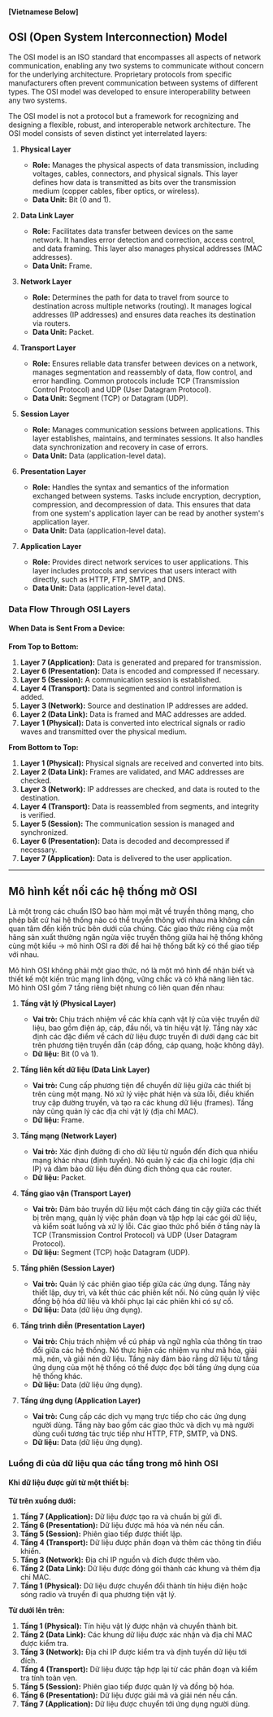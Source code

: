 **[Vietnamese Below]**

## OSI (Open System Interconnection) Model

The OSI model is an ISO standard that encompasses all aspects of network communication, enabling any two systems to communicate without concern for the underlying architecture. Proprietary protocols from specific manufacturers often prevent communication between systems of different types. The OSI model was developed to ensure interoperability between any two systems.

The OSI model is not a protocol but a framework for recognizing and designing a flexible, robust, and interoperable network architecture. The OSI model consists of seven distinct yet interrelated layers:

1. **Physical Layer**
   - **Role:** Manages the physical aspects of data transmission, including voltages, cables, connectors, and physical signals. This layer defines how data is transmitted as bits over the transmission medium (copper cables, fiber optics, or wireless).
   - **Data Unit:** Bit (0 and 1).

2. **Data Link Layer**
   - **Role:** Facilitates data transfer between devices on the same network. It handles error detection and correction, access control, and data framing. This layer also manages physical addresses (MAC addresses).
   - **Data Unit:** Frame.

3. **Network Layer**
   - **Role:** Determines the path for data to travel from source to destination across multiple networks (routing). It manages logical addresses (IP addresses) and ensures data reaches its destination via routers.
   - **Data Unit:** Packet.

4. **Transport Layer**
   - **Role:** Ensures reliable data transfer between devices on a network, manages segmentation and reassembly of data, flow control, and error handling. Common protocols include TCP (Transmission Control Protocol) and UDP (User Datagram Protocol).
   - **Data Unit:** Segment (TCP) or Datagram (UDP).

5. **Session Layer**
   - **Role:** Manages communication sessions between applications. This layer establishes, maintains, and terminates sessions. It also handles data synchronization and recovery in case of errors.
   - **Data Unit:** Data (application-level data).

6. **Presentation Layer**
   - **Role:** Handles the syntax and semantics of the information exchanged between systems. Tasks include encryption, decryption, compression, and decompression of data. This ensures that data from one system's application layer can be read by another system's application layer.
   - **Data Unit:** Data (application-level data).

7. **Application Layer**
   - **Role:** Provides direct network services to user applications. This layer includes protocols and services that users interact with directly, such as HTTP, FTP, SMTP, and DNS.
   - **Data Unit:** Data (application-level data).



### Data Flow Through OSI Layers

#### When Data is Sent From a Device:

**From Top to Bottom:**
1. **Layer 7 (Application):** Data is generated and prepared for transmission.
2. **Layer 6 (Presentation):** Data is encoded and compressed if necessary.
3. **Layer 5 (Session):** A communication session is established.
4. **Layer 4 (Transport):** Data is segmented and control information is added.
5. **Layer 3 (Network):** Source and destination IP addresses are added.
6. **Layer 2 (Data Link):** Data is framed and MAC addresses are added.
7. **Layer 1 (Physical):** Data is converted into electrical signals or radio waves and transmitted over the physical medium.

**From Bottom to Top:**
1. **Layer 1 (Physical):** Physical signals are received and converted into bits.
2. **Layer 2 (Data Link):** Frames are validated, and MAC addresses are checked.
3. **Layer 3 (Network):** IP addresses are checked, and data is routed to the destination.
4. **Layer 4 (Transport):** Data is reassembled from segments, and integrity is verified.
5. **Layer 5 (Session):** The communication session is managed and synchronized.
6. **Layer 6 (Presentation):** Data is decoded and decompressed if necessary.
7. **Layer 7 (Application):** Data is delivered to the user application.

---

## Mô hình kết nối các hệ thống mở OSI

Là một trong các chuẩn ISO bao hàm mọi mặt về truyền thông mạng, cho phép bất cứ hai hệ thống nào có thể truyền thông với nhau mà không cần quan tâm đến kiến trúc bên dưới của chúng. Các giao thức riêng của một hãng sản xuất thường ngăn ngừa việc truyền thông giữa hai hệ thống không cùng một kiểu -> mô hình OSI ra đời để hai hệ thống bất kỳ có thể giao tiếp với nhau.

Mô hình OSI không phải một giao thức, nó là một mô hình để nhận biết và thiết kế một kiến trúc mạng linh động, vững chắc và có khả năng liên tác. Mô hình OSI gồm 7 tầng riêng biệt nhưng có liên quan đến nhau:

1. **Tầng vật lý (Physical Layer)**
   - **Vai trò:** Chịu trách nhiệm về các khía cạnh vật lý của việc truyền dữ liệu, bao gồm điện áp, cáp, đầu nối, và tín hiệu vật lý. Tầng này xác định các đặc điểm về cách dữ liệu được truyền đi dưới dạng các bit trên phương tiện truyền dẫn (cáp đồng, cáp quang, hoặc không dây).
   - **Dữ liệu:** Bit (0 và 1).

2. **Tầng liên kết dữ liệu (Data Link Layer)**
   - **Vai trò:** Cung cấp phương tiện để chuyển dữ liệu giữa các thiết bị trên cùng một mạng. Nó xử lý việc phát hiện và sửa lỗi, điều khiển truy cập đường truyền, và tạo ra các khung dữ liệu (frames). Tầng này cũng quản lý các địa chỉ vật lý (địa chỉ MAC).
   - **Dữ liệu:** Frame.

3. **Tầng mạng (Network Layer)**
   - **Vai trò:** Xác định đường đi cho dữ liệu từ nguồn đến đích qua nhiều mạng khác nhau (định tuyến). Nó quản lý các địa chỉ logic (địa chỉ IP) và đảm bảo dữ liệu đến đúng đích thông qua các router.
   - **Dữ liệu:** Packet.

4. **Tầng giao vận (Transport Layer)**
   - **Vai trò:** Đảm bảo truyền dữ liệu một cách đáng tin cậy giữa các thiết bị trên mạng, quản lý việc phân đoạn và tập hợp lại các gói dữ liệu, và kiểm soát luồng và xử lý lỗi. Các giao thức phổ biến ở tầng này là TCP (Transmission Control Protocol) và UDP (User Datagram Protocol).
   - **Dữ liệu:** Segment (TCP) hoặc Datagram (UDP).

5. **Tầng phiên (Session Layer)**
   - **Vai trò:** Quản lý các phiên giao tiếp giữa các ứng dụng. Tầng này thiết lập, duy trì, và kết thúc các phiên kết nối. Nó cũng quản lý việc đồng bộ hóa dữ liệu và khôi phục lại các phiên khi có sự cố.
   - **Dữ liệu:** Data (dữ liệu ứng dụng).

6. **Tầng trình diễn (Presentation Layer)**
   - **Vai trò:** Chịu trách nhiệm về cú pháp và ngữ nghĩa của thông tin trao đổi giữa các hệ thống. Nó thực hiện các nhiệm vụ như mã hóa, giải mã, nén, và giải nén dữ liệu. Tầng này đảm bảo rằng dữ liệu từ tầng ứng dụng của một hệ thống có thể được đọc bởi tầng ứng dụng của hệ thống khác.
   - **Dữ liệu:** Data (dữ liệu ứng dụng).

7. **Tầng ứng dụng (Application Layer)**
   - **Vai trò:** Cung cấp các dịch vụ mạng trực tiếp cho các ứng dụng người dùng. Tầng này bao gồm các giao thức và dịch vụ mà người dùng cuối tương tác trực tiếp như HTTP, FTP, SMTP, và DNS.
   - **Dữ liệu:** Data (dữ liệu ứng dụng).



### Luồng đi của dữ liệu qua các tầng trong mô hình OSI

#### Khi dữ liệu được gửi từ một thiết bị:

**Từ trên xuống dưới:**
1. **Tầng 7 (Application):** Dữ liệu được tạo ra và chuẩn bị gửi đi.
2. **Tầng 6 (Presentation):** Dữ liệu được mã hóa và nén nếu cần.
3. **Tầng 5 (Session):** Phiên giao tiếp được thiết lập.
4. **Tầng 4 (Transport):** Dữ liệu được phân đoạn và thêm các thông tin điều khiển.
5. **Tầng 3 (Network):** Địa chỉ IP nguồn và đích được thêm vào.
6. **Tầng 2 (Data Link):** Dữ liệu được đóng gói thành các khung và thêm địa chỉ MAC.
7. **Tầng 1 (Physical):** Dữ liệu được chuyển đổi thành tín hiệu điện hoặc sóng radio và truyền đi qua phương tiện vật lý.

**Từ dưới lên trên:**
1. **Tầng 1 (Physical):** Tín hiệu vật lý được nhận và chuyển thành bit.
2. **Tầng 2 (Data Link):** Các khung dữ liệu được xác nhận và địa chỉ MAC được kiểm tra.
3. **Tầng 3 (Network):** Địa chỉ IP được kiểm tra và định tuyến dữ liệu tới đích.
4. **Tầng 4 (Transport):** Dữ liệu được tập hợp lại từ các phân đoạn và kiểm tra tính toàn vẹn.
5. **Tầng 5 (Session):** Phiên giao tiếp được quản lý và đồng bộ hóa.
6. **Tầng 6 (Presentation):** Dữ liệu được giải mã và giải nén nếu cần.
7. **Tầng 7 (Application):** Dữ liệu được chuyển tới ứng dụng người dùng.
